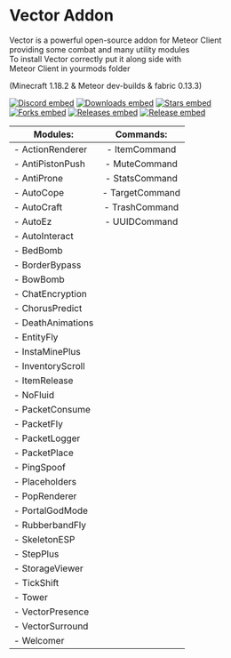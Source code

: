 # Vector Addon
Vector is a powerful open-source addon for Meteor Client    <br/>
providing some combat and many utility modules              <br/>
To install Vector correctly put it along side with          <br/>
Meteor Client in yourmods folder                            <br/>

(Minecraft 1.18.2 & Meteor dev-builds & fabric 0.13.3)

[![Discord embed](https://img.shields.io/discord/863813920892518461.svg?logo=discord&logoColor=FFFFFF&style=flat-square&label=Discord&colorA=606060&colorB=7289DA)](https://discord.gg/A3nYgbKeXR)
[![Downloads embed](https://img.shields.io/github/downloads/cally72jhb/vector-addon/total.svg?style=flat-square&label=Downloads&colorA=606060&colorB=4FCF34)](https://github.com/cally72jhb/vector-addon/releases)
[![Stars embed](https://img.shields.io/github/stars/cally72jhb/vector-addon.svg?style=flat-square&label=Stars&colorA=606060&colorB=FDD110)](https://github.com/cally72jhb/vector-addon/stargazers)
<br/>
[![Forks embed](https://img.shields.io/github/forks/cally72jhb/vector-addon.svg?style=flat-square&label=Forks&colorA=606060&colorB=DB4A39)](https://github.com/cally72jhb/vector-addon/network/members)
[![Releases embed](https://badgen.net/github/releases/cally72jhb/vector-addon?style=flat-square&label=Releases&color=158FCC)](https://github.com/cally72jhb/vector-addon/releases)
[![Release embed](https://badgen.net/github/release/cally72jhb/vector-addon?style=flat-square&label=Latest+Release&color=158FCC)](https://github.com/cally72jhb/vector-addon/releases)



|    **Modules:**    |    **Commands:**   |
|--------------------|:------------------:|
| - ActionRenderer   | - ItemCommand      |
| - AntiPistonPush   | - MuteCommand      |
| - AntiProne        | - StatsCommand     |
| - AutoCope         | - TargetCommand    |
| - AutoCraft        | - TrashCommand     |
| - AutoEz           | - UUIDCommand      |
| - AutoInteract     |                    |
| - BedBomb          |                    |
| - BorderBypass     |                    |
| - BowBomb          |                    |
| - ChatEncryption   |                    |
| - ChorusPredict    |                    |
| - DeathAnimations  |                    |
| - EntityFly        |                    |
| - InstaMinePlus    |                    |
| - InventoryScroll  |                    |
| - ItemRelease      |                    |
| - NoFluid          |                    |
| - PacketConsume    |                    |
| - PacketFly        |                    |
| - PacketLogger     |                    |
| - PacketPlace      |                    |
| - PingSpoof        |                    |
| - Placeholders     |                    |
| - PopRenderer      |                    |
| - PortalGodMode    |                    |
| - RubberbandFly    |                    |
| - SkeletonESP      |                    |
| - StepPlus         |                    |
| - StorageViewer    |                    |
| - TickShift        |                    |
| - Tower            |                    |
| - VectorPresence   |                    |
| - VectorSurround   |                    |
| - Welcomer         |                    |
